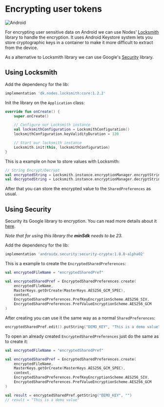 # Encrypting user tokens

![Android](https://img.shields.io/badge/platform-android-success)

For encrypting user sensitive data on Android we can use Nodes' [Locksmith](https://github.com/nodes-android/locksmith) library to handle the encryption. It uses Android Keystore system lets you store cryptographic keys in a container to make it more difficult to extract from the device.

As a alternative to Locksmith library we can use Google's [Security](https://developer.android.com/jetpack/androidx/releases/security) library.

## Using Locksmith

Add the dependency for the lib:

```groovy
implementation 'dk.nodes.locksmith:core:1.2.2'
```

Init the library on the `Application` class:

```kotlin
override fun onCreate() {
    super.onCreate()

    // Configure our Locksmith instance
    val locksmithConfiguration = LocksmithConfiguration()
    locksmithConfiguration.keyValidityDuration = 120

    // Start our locksmith instance
    Locksmith.init(this, locksmithConfiguration)
}
```

This is a example on how to store values with Locksmith:

```kotlin
// String Encrypt/Decrypt
val encryptedString = Locksmith.instance.encryptionManager.encryptString("userToken")
val decryptedString = Locksmith.instance.encryptionManager.decryptString("userToken")
```

After that you can store the encrypted value to the `SharedPreferences` as usual.

## Using Security

Security its Google library to encryption. You can read more details about it [here](https://developer.android.com/topic/security/data).

*Note that for using this library the **minSdk** needs to be 23.*

Add the dependency for the lib:

```groovy
implementation 'androidx.security:security-crypto:1.0.0-alpha02'
```

This is a example to create the `EncryptedSharedPreferences`:

```kotlin
val encryptedFileName = "encryptedSharedPref"

val encryptedSharedPref = EncryptedSharedPreferences.create(
    encryptedFileName,
    MasterKeys.getOrCreate(MasterKeys.AES256_GCM_SPEC),
    context,
    EncryptedSharedPreferences.PrefKeyEncryptionScheme.AES256_SIV,
    EncryptedSharedPreferences.PrefValueEncryptionScheme.AES256_GCM
)
```

After creating you can use it the same way as a normal `SharedPreferences`:

```kotlin
encryptedSharedPref.edit().putString("DEMO_KEY", "This is a demo value").apply()
```

To open an already created `EncryptedSharedPreferences` just do the same as to create it:

```kotlin
val encryptedFileName = "encryptedSharedPref"

val encryptedSharedPref = EncryptedSharedPreferences.create(
    encryptedFileName,
    MasterKeys.getOrCreate(MasterKeys.AES256_GCM_SPEC),
    context,
    EncryptedSharedPreferences.PrefKeyEncryptionScheme.AES256_SIV,
    EncryptedSharedPreferences.PrefValueEncryptionScheme.AES256_GCM
)

val result = encryptedSharedPref.getString("DEMO_KEY", "")
// result = "This is a demo value"
```
